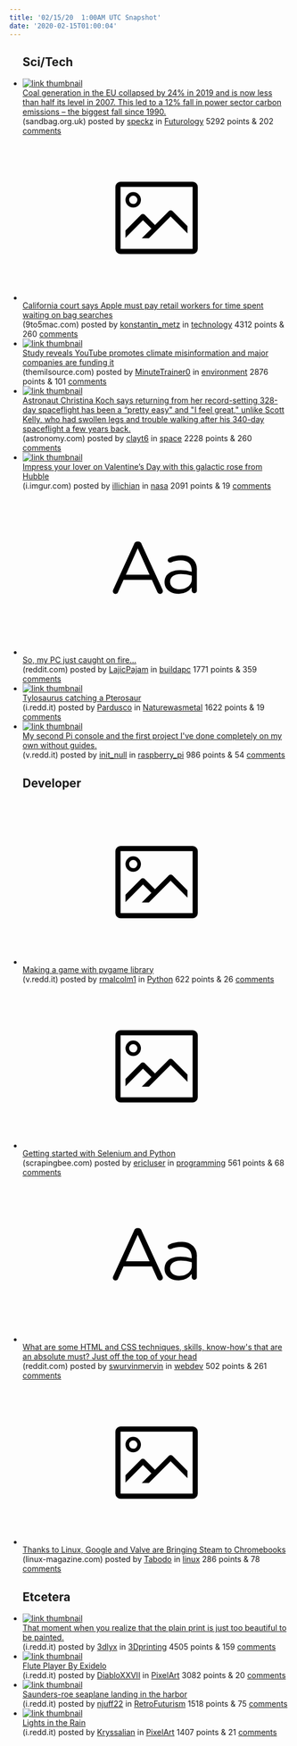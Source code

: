 ```yaml
---
title: '02/15/20  1:00AM UTC Snapshot'
date: '2020-02-15T01:00:04'
---
```

<ul>
<h2>Sci/Tech</h2>

<li><a href='https://sandbag.org.uk/project/power-2019/'><img src='https://b.thumbs.redditmedia.com/Y8tGBWrEZxrveAcuJMS2T_RCgoU7hhjfjxpbORHDDns.jpg' alt='link thumbnail'></a><div><div class='linkTitle'><a href='https://sandbag.org.uk/project/power-2019/'>Coal generation in the EU collapsed by 24% in 2019 and is now less than half its level in 2007. This led to a 12% fall in power sector carbon emissions – the biggest fall since 1990.</a></div>(sandbag.org.uk) posted by <a href='https://www.reddit.com/user/speckz'>speckz</a> in <a href='https://www.reddit.com/r/Futurology'>Futurology</a> 5292 points & 202 <a href='https://www.reddit.com/r/Futurology/comments/f3rty5/coal_generation_in_the_eu_collapsed_by_24_in_2019/'>comments</a></div></li>

<li><a href='https://9to5mac.com/2020/02/13/apple-retail-bag-search-ruling/'><svg version='1.1' viewBox='-34 -14 104 64' preserveAspectRatio='xMidYMid meet' xmlns='http://www.w3.org/2000/svg' xmlns:xlink='http://www.w3.org/1999/xlink'>
    <title>link thumbnail</title>
    <path d='M32,4H4A2,2,0,0,0,2,6V30a2,2,0,0,0,2,2H32a2,2,0,0,0,2-2V6A2,2,0,0,0,32,4ZM4,30V6H32V30Z'></path>
    <path d='M8.92,14a3,3,0,1,0-3-3A3,3,0,0,0,8.92,14Zm0-4.6A1.6,1.6,0,1,1,7.33,11,1.6,1.6,0,0,1,8.92,9.41Z'></path>
    <path d='M22.78,15.37l-5.4,5.4-4-4a1,1,0,0,0-1.41,0L5.92,22.9v2.83l6.79-6.79L16,22.18l-3.75,3.75H15l8.45-8.45L30,24V21.18l-5.81-5.81A1,1,0,0,0,22.78,15.37Z'></path>
    </svg></a><div><div class='linkTitle'><a href='https://9to5mac.com/2020/02/13/apple-retail-bag-search-ruling/'>California court says Apple must pay retail workers for time spent waiting on bag searches</a></div>(9to5mac.com) posted by <a href='https://www.reddit.com/user/konstantin_metz'>konstantin_metz</a> in <a href='https://www.reddit.com/r/technology'>technology</a> 4312 points & 260 <a href='https://www.reddit.com/r/technology/comments/f3yjm0/california_court_says_apple_must_pay_retail/'>comments</a></div></li>

<li><a href='https://themilsource.com/youtube-promotes-climate-misinformation-companies-funding-2020/'><img src='https://b.thumbs.redditmedia.com/ttseWkpsM3A8pxNifbIeC95So93r6TfbblvxIqFHs7s.jpg' alt='link thumbnail'></a><div><div class='linkTitle'><a href='https://themilsource.com/youtube-promotes-climate-misinformation-companies-funding-2020/'>Study reveals YouTube promotes climate misinformation and major companies are funding it</a></div>(themilsource.com) posted by <a href='https://www.reddit.com/user/MinuteTrainer0'>MinuteTrainer0</a> in <a href='https://www.reddit.com/r/environment'>environment</a> 2876 points & 101 <a href='https://www.reddit.com/r/environment/comments/f3ov9m/study_reveals_youtube_promotes_climate/'>comments</a></div></li>

<li><a href='http://www.astronomy.com/news/2020/02/christina-kochs-record-setting-spaceflight-may-help-in-the-future'><img src='https://b.thumbs.redditmedia.com/hwIgOdW1TV9--cN5-EK_kTmtkA10GqCyqogSbrsvWYg.jpg' alt='link thumbnail'></a><div><div class='linkTitle'><a href='http://www.astronomy.com/news/2020/02/christina-kochs-record-setting-spaceflight-may-help-in-the-future'>Astronaut Christina Koch says returning from her record-setting 328-day spaceflight has been a “pretty easy" and "I feel great," unlike Scott Kelly, who had swollen legs and trouble walking after his 340-day spaceflight a few years back.</a></div>(astronomy.com) posted by <a href='https://www.reddit.com/user/clayt6'>clayt6</a> in <a href='https://www.reddit.com/r/space'>space</a> 2228 points & 260 <a href='https://www.reddit.com/r/space/comments/f3sx53/astronaut_christina_koch_says_returning_from_her/'>comments</a></div></li>

<li><a href='https://i.imgur.com/EYhl9nb.jpg'><img src='https://b.thumbs.redditmedia.com/miKWB4LmFOMce1LxW309ISQEHpuPO_0y5aukLPT9pHg.jpg' alt='link thumbnail'></a><div><div class='linkTitle'><a href='https://i.imgur.com/EYhl9nb.jpg'>Impress your lover on Valentine’s Day with this galactic rose from Hubble</a></div>(i.imgur.com) posted by <a href='https://www.reddit.com/user/illichian'>illichian</a> in <a href='https://www.reddit.com/r/nasa'>nasa</a> 2091 points & 19 <a href='https://www.reddit.com/r/nasa/comments/f3r45q/impress_your_lover_on_valentines_day_with_this/'>comments</a></div></li>

<li><a href='https://www.reddit.com/r/buildapc/comments/f3lfdi/so_my_pc_just_caught_on_fire/'><svg version='1.1' viewBox='-34 -12 104 64' preserveAspectRatio='xMidYMid slice' xmlns='http://www.w3.org/2000/svg' xmlns:xlink='http://www.w3.org/1999/xlink'>
    <title>text link thumbnail</title>
    <path d='M12.19,8.84a1.45,1.45,0,0,0-1.4-1h-.12a1.46,1.46,0,0,0-1.42,1L1.14,26.56a1.29,1.29,0,0,0-.14.59,1,1,0,0,0,1,1,1.12,1.12,0,0,0,1.08-.77l2.08-4.65h11l2.08,4.59a1.24,1.24,0,0,0,1.12.83,1.08,1.08,0,0,0,1.08-1.08,1.64,1.64,0,0,0-.14-.57ZM6.08,20.71l4.59-10.22,4.6,10.22Z'>
    </path>
    <path d='M32.24,14.78A6.35,6.35,0,0,0,27.6,13.2a11.36,11.36,0,0,0-4.7,1,1,1,0,0,0-.58.89,1,1,0,0,0,.94.92,1.23,1.23,0,0,0,.39-.08,8.87,8.87,0,0,1,3.72-.81c2.7,0,4.28,1.33,4.28,3.92v.5a15.29,15.29,0,0,0-4.42-.61c-3.64,0-6.14,1.61-6.14,4.64v.05c0,2.95,2.7,4.48,5.37,4.48a6.29,6.29,0,0,0,5.19-2.48V26.9a1,1,0,0,0,1,1,1,1,0,0,0,1-1.06V19A5.71,5.71,0,0,0,32.24,14.78Zm-.56,7.7c0,2.28-2.17,3.89-4.81,3.89-1.94,0-3.61-1.06-3.61-2.86v-.06c0-1.8,1.5-3,4.2-3a15.2,15.2,0,0,1,4.22.61Z'>
    </path>
    </svg></a><div><div class='linkTitle'><a href='https://www.reddit.com/r/buildapc/comments/f3lfdi/so_my_pc_just_caught_on_fire/'>So, my PC just caught on fire...</a></div>(reddit.com) posted by <a href='https://www.reddit.com/user/LajicPajam'>LajicPajam</a> in <a href='https://www.reddit.com/r/buildapc'>buildapc</a> 1771 points & 359 <a href='https://www.reddit.com/r/buildapc/comments/f3lfdi/so_my_pc_just_caught_on_fire/'>comments</a></div></li>

<li><a href='https://i.redd.it/wfi0oqyf2wg41.jpg'><img src='https://b.thumbs.redditmedia.com/ANFIdJUnAOLJWghUGmzAJckliJI5NHl9EiuhK5EzYrs.jpg' alt='link thumbnail'></a><div><div class='linkTitle'><a href='https://i.redd.it/wfi0oqyf2wg41.jpg'>Tylosaurus catching a Pterosaur</a></div>(i.redd.it) posted by <a href='https://www.reddit.com/user/Pardusco'>Pardusco</a> in <a href='https://www.reddit.com/r/Naturewasmetal'>Naturewasmetal</a> 1622 points & 19 <a href='https://www.reddit.com/r/Naturewasmetal/comments/f3ryns/tylosaurus_catching_a_pterosaur/'>comments</a></div></li>

<li><a href='https://v.redd.it/8bl8vd1mmxg41'><img src='https://a.thumbs.redditmedia.com/ZxUVZwb3u_w5XW_Cnrzzx3I2jgm0wsZmPun3hSqWlG8.jpg' alt='link thumbnail'></a><div><div class='linkTitle'><a href='https://v.redd.it/8bl8vd1mmxg41'>My second Pi console and the first project I've done completely on my own without guides.</a></div>(v.redd.it) posted by <a href='https://www.reddit.com/user/init_null'>init_null</a> in <a href='https://www.reddit.com/r/raspberry_pi'>raspberry_pi</a> 986 points & 54 <a href='https://www.reddit.com/r/raspberry_pi/comments/f3wnfu/my_second_pi_console_and_the_first_project_ive/'>comments</a></div></li>

<h2>Developer</h2>

<li><a href='https://v.redd.it/zpgbqzojmwg41'><svg version='1.1' viewBox='-34 -14 104 64' preserveAspectRatio='xMidYMid meet' xmlns='http://www.w3.org/2000/svg' xmlns:xlink='http://www.w3.org/1999/xlink'>
    <title>link thumbnail</title>
    <path d='M32,4H4A2,2,0,0,0,2,6V30a2,2,0,0,0,2,2H32a2,2,0,0,0,2-2V6A2,2,0,0,0,32,4ZM4,30V6H32V30Z'></path>
    <path d='M8.92,14a3,3,0,1,0-3-3A3,3,0,0,0,8.92,14Zm0-4.6A1.6,1.6,0,1,1,7.33,11,1.6,1.6,0,0,1,8.92,9.41Z'></path>
    <path d='M22.78,15.37l-5.4,5.4-4-4a1,1,0,0,0-1.41,0L5.92,22.9v2.83l6.79-6.79L16,22.18l-3.75,3.75H15l8.45-8.45L30,24V21.18l-5.81-5.81A1,1,0,0,0,22.78,15.37Z'></path>
    </svg></a><div><div class='linkTitle'><a href='https://v.redd.it/zpgbqzojmwg41'>Making a game with pygame library</a></div>(v.redd.it) posted by <a href='https://www.reddit.com/user/rmalcolm1'>rmalcolm1</a> in <a href='https://www.reddit.com/r/Python'>Python</a> 622 points & 26 <a href='https://www.reddit.com/r/Python/comments/f3tdu2/making_a_game_with_pygame_library/'>comments</a></div></li>

<li><a href='https://www.scrapingbee.com/blog/selenium-python/'><svg version='1.1' viewBox='-34 -14 104 64' preserveAspectRatio='xMidYMid meet' xmlns='http://www.w3.org/2000/svg' xmlns:xlink='http://www.w3.org/1999/xlink'>
    <title>link thumbnail</title>
    <path d='M32,4H4A2,2,0,0,0,2,6V30a2,2,0,0,0,2,2H32a2,2,0,0,0,2-2V6A2,2,0,0,0,32,4ZM4,30V6H32V30Z'></path>
    <path d='M8.92,14a3,3,0,1,0-3-3A3,3,0,0,0,8.92,14Zm0-4.6A1.6,1.6,0,1,1,7.33,11,1.6,1.6,0,0,1,8.92,9.41Z'></path>
    <path d='M22.78,15.37l-5.4,5.4-4-4a1,1,0,0,0-1.41,0L5.92,22.9v2.83l6.79-6.79L16,22.18l-3.75,3.75H15l8.45-8.45L30,24V21.18l-5.81-5.81A1,1,0,0,0,22.78,15.37Z'></path>
    </svg></a><div><div class='linkTitle'><a href='https://www.scrapingbee.com/blog/selenium-python/'>Getting started with Selenium and Python</a></div>(scrapingbee.com) posted by <a href='https://www.reddit.com/user/ericluser'>ericluser</a> in <a href='https://www.reddit.com/r/programming'>programming</a> 561 points & 68 <a href='https://www.reddit.com/r/programming/comments/f3sxfi/getting_started_with_selenium_and_python/'>comments</a></div></li>

<li><a href='https://www.reddit.com/r/webdev/comments/f3pa0v/what_are_some_html_and_css_techniques_skills/'><svg version='1.1' viewBox='-34 -12 104 64' preserveAspectRatio='xMidYMid slice' xmlns='http://www.w3.org/2000/svg' xmlns:xlink='http://www.w3.org/1999/xlink'>
    <title>text link thumbnail</title>
    <path d='M12.19,8.84a1.45,1.45,0,0,0-1.4-1h-.12a1.46,1.46,0,0,0-1.42,1L1.14,26.56a1.29,1.29,0,0,0-.14.59,1,1,0,0,0,1,1,1.12,1.12,0,0,0,1.08-.77l2.08-4.65h11l2.08,4.59a1.24,1.24,0,0,0,1.12.83,1.08,1.08,0,0,0,1.08-1.08,1.64,1.64,0,0,0-.14-.57ZM6.08,20.71l4.59-10.22,4.6,10.22Z'>
    </path>
    <path d='M32.24,14.78A6.35,6.35,0,0,0,27.6,13.2a11.36,11.36,0,0,0-4.7,1,1,1,0,0,0-.58.89,1,1,0,0,0,.94.92,1.23,1.23,0,0,0,.39-.08,8.87,8.87,0,0,1,3.72-.81c2.7,0,4.28,1.33,4.28,3.92v.5a15.29,15.29,0,0,0-4.42-.61c-3.64,0-6.14,1.61-6.14,4.64v.05c0,2.95,2.7,4.48,5.37,4.48a6.29,6.29,0,0,0,5.19-2.48V26.9a1,1,0,0,0,1,1,1,1,0,0,0,1-1.06V19A5.71,5.71,0,0,0,32.24,14.78Zm-.56,7.7c0,2.28-2.17,3.89-4.81,3.89-1.94,0-3.61-1.06-3.61-2.86v-.06c0-1.8,1.5-3,4.2-3a15.2,15.2,0,0,1,4.22.61Z'>
    </path>
    </svg></a><div><div class='linkTitle'><a href='https://www.reddit.com/r/webdev/comments/f3pa0v/what_are_some_html_and_css_techniques_skills/'>What are some HTML and CSS techniques, skills, know-how's that are an absolute must? Just off the top of your head</a></div>(reddit.com) posted by <a href='https://www.reddit.com/user/swurvinmervin'>swurvinmervin</a> in <a href='https://www.reddit.com/r/webdev'>webdev</a> 502 points & 261 <a href='https://www.reddit.com/r/webdev/comments/f3pa0v/what_are_some_html_and_css_techniques_skills/'>comments</a></div></li>

<li><a href='http://www.linux-magazine.com/Online/News/Thanks-to-Linux-Google-and-Valve-are-Bringing-Steam-to-Chromebooks'><svg version='1.1' viewBox='-34 -14 104 64' preserveAspectRatio='xMidYMid meet' xmlns='http://www.w3.org/2000/svg' xmlns:xlink='http://www.w3.org/1999/xlink'>
    <title>link thumbnail</title>
    <path d='M32,4H4A2,2,0,0,0,2,6V30a2,2,0,0,0,2,2H32a2,2,0,0,0,2-2V6A2,2,0,0,0,32,4ZM4,30V6H32V30Z'></path>
    <path d='M8.92,14a3,3,0,1,0-3-3A3,3,0,0,0,8.92,14Zm0-4.6A1.6,1.6,0,1,1,7.33,11,1.6,1.6,0,0,1,8.92,9.41Z'></path>
    <path d='M22.78,15.37l-5.4,5.4-4-4a1,1,0,0,0-1.41,0L5.92,22.9v2.83l6.79-6.79L16,22.18l-3.75,3.75H15l8.45-8.45L30,24V21.18l-5.81-5.81A1,1,0,0,0,22.78,15.37Z'></path>
    </svg></a><div><div class='linkTitle'><a href='http://www.linux-magazine.com/Online/News/Thanks-to-Linux-Google-and-Valve-are-Bringing-Steam-to-Chromebooks'>Thanks to Linux, Google and Valve are Bringing Steam to Chromebooks</a></div>(linux-magazine.com) posted by <a href='https://www.reddit.com/user/Tabodo'>Tabodo</a> in <a href='https://www.reddit.com/r/linux'>linux</a> 286 points & 78 <a href='https://www.reddit.com/r/linux/comments/f3o2e9/thanks_to_linux_google_and_valve_are_bringing/'>comments</a></div></li>

<h2>Etcetera</h2>

<li><a href='https://i.redd.it/6drqyfv2dvg41.jpg'><img src='https://b.thumbs.redditmedia.com/uYjHPLYfn1Dsr0xR_34bjrJW_jwpgDdXJf-8BNf5-1A.jpg' alt='link thumbnail'></a><div><div class='linkTitle'><a href='https://i.redd.it/6drqyfv2dvg41.jpg'>That moment when you realize that the plain print is just too beautiful to be painted.</a></div>(i.redd.it) posted by <a href='https://www.reddit.com/user/3dlyx'>3dlyx</a> in <a href='https://www.reddit.com/r/3Dprinting'>3Dprinting</a> 4505 points & 159 <a href='https://www.reddit.com/r/3Dprinting/comments/f3qjd4/that_moment_when_you_realize_that_the_plain_print/'>comments</a></div></li>

<li><a href='https://i.redd.it/ri6k1cg99vg41.png'><img src='https://b.thumbs.redditmedia.com/yMQipVy0SssX11HNMPXQh2f42P8d2yB3Lv-LuFJsFPA.jpg' alt='link thumbnail'></a><div><div class='linkTitle'><a href='https://i.redd.it/ri6k1cg99vg41.png'>Flute Player By Exidelo</a></div>(i.redd.it) posted by <a href='https://www.reddit.com/user/DiabloXXVII'>DiabloXXVII</a> in <a href='https://www.reddit.com/r/PixelArt'>PixelArt</a> 3082 points & 20 <a href='https://www.reddit.com/r/PixelArt/comments/f3qc5w/flute_player_by_exidelo/'>comments</a></div></li>

<li><a href='https://i.redd.it/adh932k3fxg41.png'><img src='https://a.thumbs.redditmedia.com/NDf_19jxNi6Fbbvi7RLqKJSGTa4TrgKebXxvM95gCn8.jpg' alt='link thumbnail'></a><div><div class='linkTitle'><a href='https://i.redd.it/adh932k3fxg41.png'>Saunders-roe seaplane landing in the harbor</a></div>(i.redd.it) posted by <a href='https://www.reddit.com/user/njuff22'>njuff22</a> in <a href='https://www.reddit.com/r/RetroFuturism'>RetroFuturism</a> 1518 points & 75 <a href='https://www.reddit.com/r/RetroFuturism/comments/f3vpl3/saundersroe_seaplane_landing_in_the_harbor/'>comments</a></div></li>

<li><a href='https://i.redd.it/xgvb238w7wg41.gif'><img src='https://b.thumbs.redditmedia.com/LVbdUo_KOIBjGrqWpJfoPuc6O4PdmDCQ1PBEcqFbRbU.jpg' alt='link thumbnail'></a><div><div class='linkTitle'><a href='https://i.redd.it/xgvb238w7wg41.gif'>Lights in the Rain</a></div>(i.redd.it) posted by <a href='https://www.reddit.com/user/Kryssalian'>Kryssalian</a> in <a href='https://www.reddit.com/r/PixelArt'>PixelArt</a> 1407 points & 21 <a href='https://www.reddit.com/r/PixelArt/comments/f3scbl/lights_in_the_rain/'>comments</a></div></li>

</ul>
